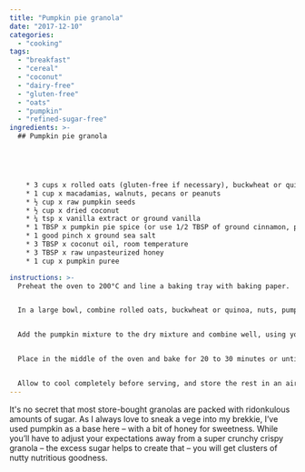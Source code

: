 ```yaml
---
title: "Pumpkin pie granola"
date: "2017-12-10"
categories: 
  - "cooking"
tags: 
  - "breakfast"
  - "cereal"
  - "coconut"
  - "dairy-free"
  - "gluten-free"
  - "oats"
  - "pumpkin"
  - "refined-sugar-free"
ingredients: >-
  ## Pumpkin pie granola




    
    * 3 cups x rolled oats (gluten-free if necessary), buckwheat or quinoa
    * 1 cup x macadamias, walnuts, pecans or peanuts
    * ½ cup x raw pumpkin seeds
    * ½ cup x dried coconut
    * ¼ tsp x vanilla extract or ground vanilla
    * 1 TBSP x pumpkin pie spice (or use 1/2 TBSP of ground cinnamon, plus 1/4 TBSP of both ginger and nutmeg)
    * 1 good pinch x ground sea salt
    * 3 TBSP x coconut oil, room temperature
    * 3 TBSP x raw unpasteurized honey
    * 1 cup x pumpkin puree

instructions: >-
  Preheat the oven to 200°C and line a baking tray with baking paper.


  In a large bowl, combine rolled oats, buckwheat or quinoa, nuts, pumpkin seeds, coconut, vanilla (if using dry ground), spices and salt. In a separate bowl add coconut oil, honey, vanilla (if using extract) and pumpkin puree. Mash until completely smooth (or use a blender).


  Add the pumpkin mixture to the dry mixture and combine well, using your hands, for about a minute, so all is well-coated and clumpy. Turn out and spread the granola in an even layer on the baking tray.


  Place in the middle of the oven and bake for 20 to 30 minutes or until the granola browns and crisps up, checking every 10 minutes and turning the granola over with a wooden spoon.


  Allow to cool completely before serving, and store the rest in an airtight container. Serve with full-fat yoghurt or your favourite non-dairy alternative.
---
```

It's no secret that most store-bought granolas are packed with ridonkulous amounts of sugar. As I always love to sneak a vege into my brekkie, I’ve used pumpkin as a base here – with a bit of honey for sweetness. While you’ll have to adjust your expectations away from a super crunchy crispy granola – the excess sugar helps to create that – you will get clusters of nutty nutritious goodness.
